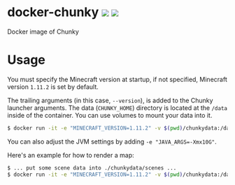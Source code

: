# docker-chunky [![](https://images.microbadger.com/badges/version/birkhofflee/docker-chunky.svg)](https://microbadger.com/images/birkhofflee/docker-chunky) [![](https://images.microbadger.com/badges/image/birkhofflee/docker-chunky.svg)](https://microbadger.com/images/birkhofflee/docker-chunky)
Docker image of Chunky

# Usage
You must specify the Minecraft version at startup, if not specified, Minecraft version `1.11.2` is set by default.  

The trailing arguments (in this case, `--version`), is added to the Chunky launcher arguments. The data (`CHUNKY_HOME`) directory is located at the `/data` inside of the container. You can use volumes to mount your data into it.  

```bash
$ docker run -it -e "MINECRAFT_VERSION=1.11.2" -v $(pwd)/chunkydata:/data birkhofflee/docker-chunky --version
```

You can also adjust the JVM settings by adding `-e "JAVA_ARGS=-Xmx10G"`.

Here's an example for how to render a map:

```bash
$ ... put some scene data into ./chunkydata/scenes ...
$ docker run -it -e "MINECRAFT_VERSION=1.11.2" -v $(pwd)/chunkydata:/data birkhofflee/docker-chunky -render some-scene -threads 24 -texture /data/texture_pack.zip
```
